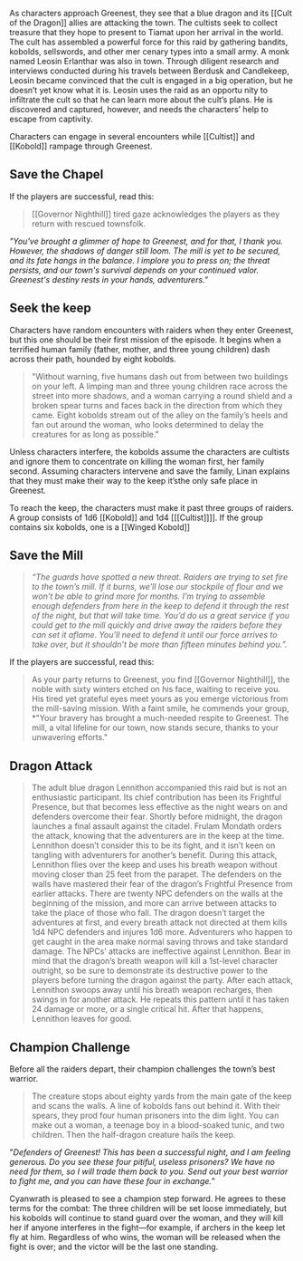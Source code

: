 As characters approach Greenest, they see that a blue dragon and its [[Cult of the Dragon]] allies are attacking the town. The cultists seek to collect treasure that they
hope to present to Tiamat upon her arrival in the world. The cult has assembled a powerful force for this raid by gathering bandits, kobolds, sellswords, and other mer
cenary types into a small army. A monk named Leosin Erlanthar was also in town. Through diligent research and interviews conducted during his travels between
Berdusk and Candlekeep, Leosin became convinced that the cult is engaged in a big operation, but he doesn’t yet know what it is. Leosin uses the raid as an opportu
nity to infiltrate the cult so that he can learn more about the cult’s plans. He is discovered and captured, however, and needs the characters’ help to escape from captivity. 

Characters can engage in several encounters while [[Cultist]] and [[Kobold]] rampage through Greenest. 


## Save the Chapel

If the players are successful, read this: 

> [[Governor Nighthill]] tired gaze acknowledges the players as they return with rescued townsfolk.
>  
   *"You've brought a glimmer of hope to Greenest, and for that, I thank you. However, the shadows of danger still loom. The mill is yet to be secured, and its fate hangs in the balance. I implore you to press on; the threat persists, and our town's survival depends on your continued valor. Greenest's destiny rests in your hands, adventurers."*

## Seek the keep

Characters have random encounters with raiders when they enter Greenest, but this one should be their first mission of the episode. It begins when a terrified human
family (father, mother, and three young children) dash across their path, hounded by eight kobolds. 

> "Without warning, five humans dash out from between two buildings on your left. A limping man and three young children race across the street into more shadows, and a woman carrying a round shield and a broken spear turns and faces back in the direction from which they came. Eight kobolds stream out of the alley on the family’s heels and fan out around the woman, who looks determined to delay the creatures for as long as possible."

Unless characters interfere, the kobolds assume the characters are cultists and ignore them to concentrate on killing the woman first, her family second. Assuming
characters intervene and save the family, Linan explains that they must make their way to the keep it’sthe only safe place in Greenest. 

To reach the keep, the characters must make it past three groups of raiders. A group consists of 1d6 [[Kobold]] and 1d4 [[[Cultist]]]]. If the group contains six kobolds, one
is a [[Winged Kobold]]

## Save the Mill

> *“The guards have spotted a new threat. Raiders are trying to set fire to the town’s mill. If it burns, we’ll lose our stockpile of flour and we won’t be able to grind more for months. I’m trying to assemble enough defenders from here in the keep to defend it through the rest of the night, but that will take time. You’d do us a great service if you could get to the mill quickly and drive away the raiders before they can set it aflame. You’ll need to defend it until our force arrives to take over, but it shouldn’t be more than fifteen minutes behind you.”.*


If the players are successful, read this:

>As your party returns to Greenest, you find [[Governor Nighthill]], the noble with sixty winters etched on his face, waiting to receive you. His tired yet grateful eyes meet yours as you emerge victorious from the mill-saving mission. With a faint smile, he commends your group, *"Your bravery has brought a much-needed respite to Greenest. The mill, a vital lifeline for our town, now stands secure, thanks to your unwavering efforts."


## Dragon Attack

> The adult blue dragon Lennithon accompanied this  raid but is not an enthusiastic participant. Its chief contribution has been its Frightful Presence, but that becomes less effective as the night wears on and defenders overcome their fear. Shortly before midnight, the
   dragon launches a final assault against the citadel. Frulam Mondath orders the attack, knowing that the adventurers are in the keep at the time. Lennithon doesn’t consider this to be its fight, and it isn’t keen on tangling with adventurers for another’s benefit. During this attack, Lennithon flies over the keep and uses his breath weapon without moving closer than 25 feet from the parapet. The defenders on the walls have mastered their fear of the dragon’s Frightful Presence
   from earlier attacks. There are twenty NPC defenders on the walls at the beginning of the mission, and more can arrive between attacks to take the place of those who fall. The dragon doesn’t target the adventures at first, and every breath attack not directed at them kills 1d4
   NPC defenders and injures 1d6 more. Adventurers who happen to get caught in the area make normal saving throws and take standard damage. The NPCs’ attacks are ineffective against Lennithon. Bear in mind that the dragon’s breath weapon will kill a 1st-level character outright, so be sure to demonstrate its destructive power to the players before turning the dragon against the party. After each attack, Lennithon swoops away until his breath weapon recharges, then swings in for another attack. He repeats this pattern until it has taken 24 damage or more, or a single critical hit. After that happens, Lennithon leaves for good. 


## Champion Challenge

Before all the raiders depart, their champion challenges the town’s best warrior. 

> The creature stops about eighty yards from the main gate
   of the keep and scans the walls. A line of kobolds fans out behind it. With their spears,  they prod four human prisoners into the dim light. You can make out a woman,  a teenage boy in a blood-soaked tunic, and two children. Then the half-dragon creature hails the keep. 
   
   "*Defenders of Greenest! This has been a successful
   night, and I am feeling generous. Do you see these four pitiful, useless prisoners? We  have no need for them, so I will trade them back to you. Send out your best warrior to  fight me, and you can have these four in exchange.”*

Cyanwrath is pleased to see a champion step forward. He agrees to these terms for the combat: The three children will be set loose immediately, but his kobolds will
continue to stand guard over the woman, and they will kill her if anyone interferes in the fight—for example, if archers in the keep let fly at him. Regardless of who
wins, the woman will be released when the fight is over; and the victor will be the last one standing.  
